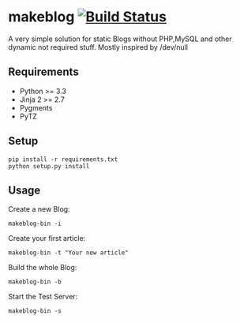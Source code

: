 # makeblog [![Build Status](https://travis-ci.org/encbladexp/makeblog.svg?branch=master)](https://travis-ci.org/encbladexp/makeblog)


A very simple solution for static Blogs without PHP,MySQL and other dynamic not
required stuff. Mostly inspired by /dev/null

## Requirements

* Python >= 3.3
* Jinja 2 >= 2.7
* Pygments
* PyTZ

## Setup

    pip install -r requirements.txt
    python setup.py install

## Usage

Create a new Blog:

    makeblog-bin -i

Create your first article:

    makeblog-bin -t "Your new article"

Build the whole Blog:

    makeblog-bin -b

Start the Test Server:

    makeblog-bin -s
